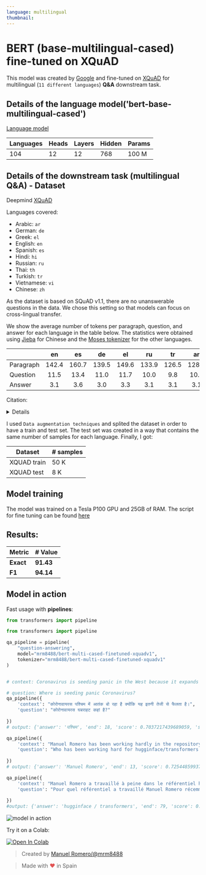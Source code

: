 ```yaml
---
language: multilingual
thumbnail:
---
```


# BERT (base-multilingual-cased) fine-tuned on XQuAD

This model was created by [Google](https://github.com/google-research/bert/blob/master/multilingual.md) and fine-tuned on [XQuAD](https://github.com/deepmind/xquad) for multilingual (`11 different languages`) **Q&A** downstream task.

## Details of the language model('bert-base-multilingual-cased')

[Language model](https://github.com/google-research/bert/blob/master/multilingual.md)

| Languages | Heads | Layers | Hidden | Params |
| --------- | ----- | ------ | ------ | ------ |
| 104       | 12    | 12     | 768    | 100 M  |

## Details of the downstream task (multilingual Q&A) - Dataset

Deepmind [XQuAD](https://github.com/deepmind/xquad)

Languages covered:

- Arabic: `ar`
- German: `de`
- Greek: `el`
- English: `en`
- Spanish: `es`
- Hindi: `hi`
- Russian: `ru`
- Thai: `th`
- Turkish: `tr`
- Vietnamese: `vi`
- Chinese: `zh`

As the dataset is based on SQuAD v1.1, there are no unanswerable questions in the data. We chose this
setting so that models can focus on cross-lingual transfer.

We show the average number of tokens per paragraph, question, and answer for each language in the
table below. The statistics were obtained using [Jieba](https://github.com/fxsjy/jieba) for Chinese
and the [Moses tokenizer](https://github.com/moses-smt/mosesdecoder/blob/master/scripts/tokenizer/tokenizer.perl)
for the other languages.

|           |  en   |  es   |  de   |  el   |  ru   |  tr   |  ar   |  vi   |  th   |  zh   |  hi   |
| --------- | :---: | :---: | :---: | :---: | :---: | :---: | :---: | :---: | :---: | :---: | :---: |
| Paragraph | 142.4 | 160.7 | 139.5 | 149.6 | 133.9 | 126.5 | 128.2 | 191.2 | 158.7 | 147.6 | 232.4 |
| Question  | 11.5  | 13.4  | 11.0  | 11.7  | 10.0  |  9.8  | 10.7  | 14.8  | 11.5  | 10.5  | 18.7  |
| Answer    |  3.1  |  3.6  |  3.0  |  3.3  |  3.1  |  3.1  |  3.1  |  4.5  |  4.1  |  3.5  |  5.6  |

Citation:

<details>

```bibtex
@article{Artetxe:etal:2019,
      author    = {Mikel Artetxe and Sebastian Ruder and Dani Yogatama},
      title     = {On the cross-lingual transferability of monolingual representations},
      journal   = {CoRR},
      volume    = {abs/1910.11856},
      year      = {2019},
      archivePrefix = {arXiv},
      eprint    = {1910.11856}
}
```

</details>

I used `Data augmentation techniques` and splited the dataset in order to have a train and test set. The test set was created in a way that contains the same number of samples for each language. Finally, I got:

| Dataset     | # samples |
| ----------- | --------- |
| XQUAD train | 50 K      |
| XQUAD test  | 8 K       |

## Model training

The model was trained on a Tesla P100 GPU and 25GB of RAM.
The script for fine tuning can be found [here](https://github.com/huggingface/transformers/blob/master/examples/distillation/run_squad_w_distillation.py)

## Results:

| Metric    | # Value     |
| --------- | ----------- |
| **Exact** | **91.43** |
| **F1**    | **94.14** |



## Model in action

Fast usage with **pipelines**:

```python
from transformers import pipeline

from transformers import pipeline

qa_pipeline = pipeline(
    "question-answering",
    model="mrm8488/bert-multi-cased-finetuned-xquadv1",
    tokenizer="mrm8488/bert-multi-cased-finetuned-xquadv1"
)


# context: Coronavirus is seeding panic in the West because it expands so fast.

# question: Where is seeding panic Coronavirus?
qa_pipeline({
    'context': "कोरोनावायरस पश्चिम में आतंक बो रहा है क्योंकि यह इतनी तेजी से फैलता है।",
    'question': "कोरोनावायरस घबराहट कहां है?"
    
})
# output: {'answer': 'पश्चिम', 'end': 18, 'score': 0.7037217439689059, 'start': 12}

qa_pipeline({
    'context': "Manuel Romero has been working hardly in the repository hugginface/transformers lately",
    'question': "Who has been working hard for hugginface/transformers lately?"
    
})
# output: {'answer': 'Manuel Romero', 'end': 13, 'score': 0.7254485993702389, 'start': 0}

qa_pipeline({
    'context': "Manuel Romero a travaillé à peine dans le référentiel hugginface / transformers ces derniers temps",
    'question': "Pour quel référentiel a travaillé Manuel Romero récemment?"
    
})
#output: {'answer': 'hugginface / transformers', 'end': 79, 'score': 0.6482061613915384, 'start': 54}
```
![model in action](https://media.giphy.com/media/MBlire8Wj7ng73VBQ5/giphy.gif)

Try it on a Colab:

<a href="https://colab.research.google.com/github/mrm8488/shared_colab_notebooks/blob/master/Try_mrm8488_xquad_finetuned_model.ipynb" target="_parent"><img src="https://camo.githubusercontent.com/52feade06f2fecbf006889a904d221e6a730c194/68747470733a2f2f636f6c61622e72657365617263682e676f6f676c652e636f6d2f6173736574732f636f6c61622d62616467652e737667" alt="Open In Colab" data-canonical-src="https://colab.research.google.com/assets/colab-badge.svg"></a>



> Created by [Manuel Romero/@mrm8488](https://twitter.com/mrm8488)

> Made with <span style="color: #e25555;">&hearts;</span> in Spain
